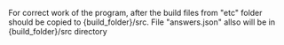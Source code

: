 For correct work of the program, after the build files from "etc" folder should be copied to {build_folder}/src.
File "answers.json" allso will be in {build_folder}/src directory
